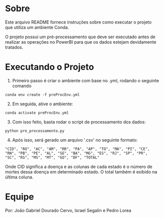 # Sobre

Este arquivo README fornece instruções sobre como executar o projeto que utiliza um ambiente Conda. 

O projeto possui um pré-processamento que deve ser executado antes de realizar as operações no PowerBI para que os dados estejam devidamente tratados.

# Executando o Projeto

1. Primeiro passo é criar o ambiente com base no .yml, rodando o seguinte comando

```conda env create -f preProcEnv.yml```

2. Em seguida, ative o ambiente:

```conda activate preProcEnv.yml```

3. Com isso feito, basta rodar o script de processamento dos dados:

``python pre_processamento.py``

4. Após isso, será gerado um arquivo '.csv' no seguinte formato:

```"CID", "RO", "AC", "AM", "RR", "PA", "AP", "TO", "MA", "PI", "CE", "RN", "PB", "PE", "AL", "SE", "BA", "MG", "ES", "RJ", "SP", "PR", "SC", "RS", "MS", "MT", "GO", "DF", "TOTAL"```

Onde CID significa a doença e as colunas de cada estado é o número de mortes dessa doença em determinado estado. O total também é exibido na última coluna.
# Equipe

Por: João Gabriel Dourado Cervo, Israel Segalin e Pedro Lorea
